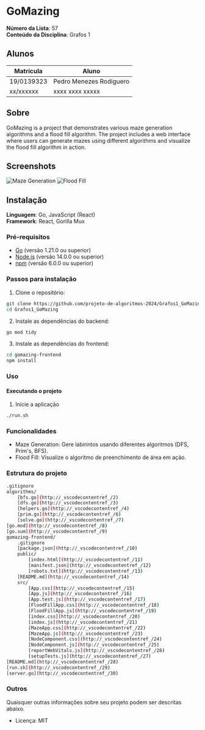 # GoMazing

**Número da Lista**: 57<br>
**Conteúdo da Disciplina**: Grafos 1<br>

## Alunos

| Matrícula   | Aluno                       |
| ----------- | --------------------------- |
| 19/0139323  | Pedro Menezes Rodiguero     |
| xx/xxxxxx   | xxxx xxxx xxxxx             |

## Sobre

GoMazing is a project that demonstrates various maze generation algorithms and a flood fill algorithm. The project includes a web interface where users can generate mazes using different algorithms and visualize the flood fill algorithm in action.

## Screenshots

![Maze Generation](screenshots/maze_generation.png)
![Flood Fill](screenshots/flood_fill.png)

## Instalação

**Linguagem**: Go, JavaScript (React)<br>
**Framework**: React, Gorilla Mux

### Pré-requisitos

- [Go](https://golang.org/doc/install) (versão 1.21.0 ou superior)
- [Node.js](https://nodejs.org/) (versão 14.0.0 ou superior)
- [npm](https://www.npmjs.com/get-npm) (versão 6.0.0 ou superior)

### Passos para instalação

1. Clone o repositório:

```sh
git clone https://github.com/projeto-de-algoritmos-2024/Grafos1_GoMazing.git
cd Grafos1_GoMazing
```
2. Instale as dependências do backend:
```sh
go mod tidy
```
3. Instale as dependências do frontend:
```sh
cd gomazing-frontend
npm install
```

### Uso

#### Executando o projeto
1. Inicie a aplicação
```sh
./run.sh
```

### Funcionalidades
- Maze Generation: Gere labirintos usando diferentes algoritmos (DFS, Prim's, BFS).
- Flood Fill: Visualize o algoritmo de preenchimento de área em ação.

### Estrutura do projeto
```sh
.gitignore
algorithms/
    [bfs.go](http://_vscodecontentref_/2)
    [dfs.go](http://_vscodecontentref_/3)
    [helpers.go](http://_vscodecontentref_/4)
    [prim.go](http://_vscodecontentref_/6)
    [solve.go](http://_vscodecontentref_/7)
[go.mod](http://_vscodecontentref_/8)
[go.sum](http://_vscodecontentref_/9)
gomazing-frontend/
    .gitignore
    [package.json](http://_vscodecontentref_/10)
    public/
        [index.html](http://_vscodecontentref_/11)
        [manifest.json](http://_vscodecontentref_/12)
        [robots.txt](http://_vscodecontentref_/13)
    [README.md](http://_vscodecontentref_/14)
    src/
        [App.css](http://_vscodecontentref_/15)
        [App.js](http://_vscodecontentref_/16)
        [App.test.js](http://_vscodecontentref_/17)
        [FloodFillApp.css](http://_vscodecontentref_/18)
        [FloodFillApp.js](http://_vscodecontentref_/19)
        [index.css](http://_vscodecontentref_/20)
        [index.js](http://_vscodecontentref_/21)
        [MazeApp.css](http://_vscodecontentref_/22)
        [MazeApp.js](http://_vscodecontentref_/23)
        [NodeComponent.css](http://_vscodecontentref_/24)
        [NodeComponent.js](http://_vscodecontentref_/25)
        [reportWebVitals.js](http://_vscodecontentref_/26)
        [setupTests.js](http://_vscodecontentref_/27)
[README.md](http://_vscodecontentref_/28)
[run.sh](http://_vscodecontentref_/29)
[server.go](http://_vscodecontentref_/30)
```

### Outros
Quaisquer outras informações sobre seu projeto podem ser descritas abaixo.

- Licença: MIT
